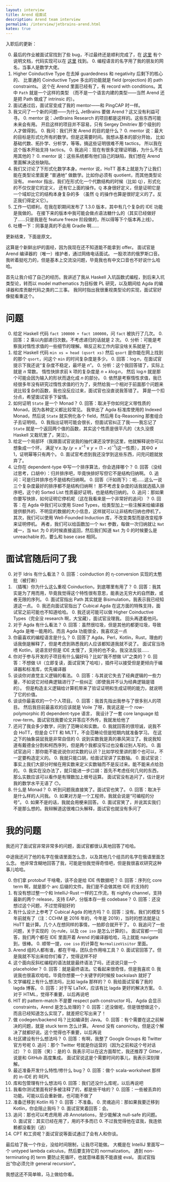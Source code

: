 ```yaml
---
layout: interview
title: Arend 组面试
description: Arend team interview
permalink: /interview/jetbrains-arend.html
katex: true
---
```



入职后的更新：

0. 最后的作业被面试官找到了些 bug，不过最终还是顺利完成了，在
   [这里](/pages/vitalyr-normalizer) 有个说明文档，代码实现可以在
   [这里](https://github.com/owo-lang/intellij-dtlc/blob/master/src/org/ice1000/tt/editing/vitalyr/normalize.kt) 找到。
   0. 编程语言的名字用了我的朋友的网名，当事人是数学大佬。
0. Higher Coinductive Type 在去掉 guardedness 和 negativity 后剩下的核心的、
   比普通的 Coinductive Type 多出的功能就是 field (projection) 的 path constraints。
   这个在 Arend 里面已经有了，有 record with conditions。其中 `Path` 就是一个这样的类型
   （而不是一个语言内建的类型——当然 Arend 还是把 Path 做成了 intrinsic 的）。
0. 面试通过后，面试官变成了我的 mentor——和 PingCAP 时一样。
0. 我又问了一个新的问题——为什么 JetBrains 要做 Arend？这又没有利益可寻。
   0. mentor 说：JetBrains Research 的项目都是这样的。这些东西可能未来会有用。
      开启这样的项目并不容易，只有 Sergey Dmitriev 那个级别的人才做得到。
   0. 我问：我们开发 Arend 的目的是什么？
   0. mentor 说：最大的目标是形式化所有的数学。但是这需要时间。我想从基本的部分开始，
      比如基础代数、拓扑学、分析学，等等。搞这些证明很难不用 tactics，
      所以我在这个版本开始支持 tactics。
   0. 我追问：现在有很多定理证明器，为什么不去用其他的？
   0. mentor 说：这些系统都有他们自己的缺陷，我们想在 Arend 里面解决这些缺陷。
0. 我们又讨论了下形式化数学本身。mentor 说，HoTT 基本上就是为了让我们能在类型论里面更
   “普通地” 做数学。比如你必须有 quotient，而其他类型论没有。
   mentor 指出，我们在形式化一个代数结构的时候（比如 $\mathbb{Q}$），形式化的不仅仅是它的定义，
   还有它上面的操作。$\mathbb{Q}$ 本身很好定义，但是证明它是一个域却比它的结构本身复杂的多
   （虽然 $\mathbb{Q}$ 的操作也算是很好定义的了。反正我们得定义它）。
0. 工作一切顺利，在我在职期间发布了 1.3.0 版本，其中有几个复杂的 IDE 功能是我做的。
   在接下来的版本中我可能会做点语法糖什么的（其实已经做好了……只是我是在 feature freeze
   阶段做的，所以得等下个版本再上线）。
0. 吐槽一下：同事是真的不会用 Gradle 啊……

更新结束，下面是原文。

这算是个新鲜出炉的面经，因为我现在还不知道能不能拿到 offer。
面试官是 Arend 编译器的（唯一）维护者，通过网络电话面试。
一股浓浓的俄罗斯口音。我听着挺吃力的，但是基本上交流没问题，毕竟我也有中文口音也不好说什么哈哈。

首先让我介绍了自己的经历。我讲述了我从 Haskell 入坑函数式编程，到后来入坑类型论，转而以 model mathematics 为目标做 PL 研究，以及期间给 Agda 的编译器和库贡献代码之类的二三事。
我同时指出我很重视类型论的实现，面试官好像挺看重这个。

# 问题

0. 给定 Haskell 代码 `fact 100000 + fact 100000`，问 `fact` 被执行了几次。
   0. 回答：2 乘以内部递归次数。不考虑递归的话就是 2 次。
   0. 分析：可能是考察我对惰性求值的一些细节的理解。嘛反正和工作内容没啥关系就是了。
0. 给定 Haskell 代码 `min xs = head (qsort xs)` 然后 `qsort` 是你能在网上找到的那个 `qsort`，问这个 `min` 的时间复杂度是多少。
   0. 回答：$\log{n}$，在面试官提示下我还说“复杂度不稳定，最坏是 $n$”。
   0. 分析：这个我回答错了，实际上就是 $n$ 常数。
      惰性快排求前 k 项的复杂度是 $n+k\log{n}$，
      然后 $\log{n}$ 就是那个可能会因为输入的形状而退化成 $n$ 的部分。
   0. 依然是考察惰性求值，我已经很多年没有研究过惰性求值的行为了，突然给我一个相对于前面那个问题来说比较复杂的函数，我也没反应过来，面试官也没直说我答错了。
      算是一个扣分点，希望面试官手下留情。
0. 如何证明 `State` 是一个 Monad？
   0. 回答：取决于你如何定义带性质的 Monad，因为各种定义都比较常见。
      我举出了 Agda 标准库使用的 Indexed Monad，然后说 `State` 就实例化各个 field，然后用 Eq-Reasoning 那套组合子去证明呗。
   0. 我指出证明可能会很长，但面试官纠正了我——我忘记了 `State` 就是一个返回两个值的函数，其实这个性质是很平凡的（太久没摸 Haskell 又栽坑里了，哭泣）。
0. 给定一个局部环（我跟面试官说我的抽代课还没学到这里，他就解释说你可以想象成一个环，
   满足$\forall x.\exists y.(y=x^{-1}\vee y=(1-x)^{-1})$这一性质），其中$0\neq 1$，证明幂等只有两个。
   0. 面试官考虑到我还没学到这些东西，问完问题就放弃了。
0. 让你在 dependent-type 中写一个排序算法，你会选择哪个？
   0. 回答（没经过思考，口胡中）：归并排序吧，毕竟快排好写但它不是结构归纳啊。
   0. 追问：可是归并排序也不是结构归纳啊。
   0. 回答（汗如雨下）：呃……这么一说三个复杂度最好的排序都不是结构归纳啊！
      那不考虑复杂度的话我就选插入排序吧，这个的 Sorted List 性质最好证明，也是结构归纳的。
   0. 追问：那如果你要写快排，如何证明它停机呢（这在我看来是一个非常好的追问）？
   0. 回答：在 Agda 中我们可以使用 Sized Types，给类型加上一些注解来给编译器提供额外的、不明显的数据的大小信息，这样就可以让非结构归纳也停机了。
      其次，我们可以使用 Well-Founded Induction 库，不改变类型而是改变程序来证明停机。
      再者，我们可以给函数加一个 `Nat` 参数，每做一次归纳就让 `Nat` 减一，当 `Nat` 为 0 的时候直接返回，然后我们知道 `Nat` 为 0 的时候要么是 unreachable 的，要么和 base case 相同。

# 面试官随后问了我

0. 对于 Idris 有什么看法？
   0. 回答：coinduction 的 η-conversion 实现的太憨批（被打断）
0. （插嘴）你为什么这么重视 Coinduction，到底哪里有用了？
   0. 回答：我其实是为了用而用，毕竟我觉得这个特性很有意思，能表达无穷大的自然数，或者无限的序列。
   0. 面试官指出 Path 其实就是 Bisimulation，我表示我已经知道这一点。
   0. 我还向面试官指出了 Cubical Agda 在这方面的特殊支持，面试官之前可能也不知道哈哈。
   0. 我还说可能可以做 Higher Coinductive Types（完全没 research 啊，大宝藏），面试官没理我。
      回头再逮着他问。
0. 对于 Agda 有什么看法？
   0. 回答：虽然很垃圾，但是其他的都更垃圾，导致 Agda 是唯一能用的。而且 Agda 功能很全，我喜欢这一点
0. 你最喜欢的编程语言是什么？
   0. 回答了 Agda，Perl，Kotlin，Rust，理由的话我倒是解释了，但是考虑到熟悉我的人应该都知道我就不说了。
      面试官当场喷 Kotlin，说语言好但是 IDE 太慢了，支持的也不全。我没法反驳……
0. 你对于参与开发的子项目有什么偏好吗？比如“我不想做 UI”之类的？
   0. 回答：不想做 UI（立即复读，面试官笑了哈哈），插件可以接受但是更倾向于编译器和标准库，优先编译器
0. 谈谈你对直觉主义逻辑的看法。
   0. 回答：与其说它失去了经典逻辑的一些力量，不如说它对经典逻辑进行了一些纠正（即使我并不认为经典逻辑是错的）。
      但是构造主义逻辑给计算机带来了验证证明和生成证明的能力，就说明了它的价值。
0. 谈谈你最喜欢的一个个人项目。
   0. 回答：我首先指出我参与了很多别人的项目。
      然后我目前最喜欢的应该就是 Voile 了呀，我说这是一个 row-polymorphic 的 dependent-type 语言，
      我设计了一套 core language 给 row-term。面试官找我要论文并答应不外传，我就发给他了
0. 还问了我会多少数学，问到了范畴论和实数。
   0. 我就回答的很坦诚，说我不会 HoTT，但是会 CTT 和 MLTT，不会范畴论但是短期内就准备学习。
      在这之下的抽象袋鼠我是非常自信的
   0. 说到实数我是真的暴风哭泣了。我说我知道有戴德金分割和柯西序列，但是两个我都没写过也没看过别人写的。
      0. 面试官追问：那你能不能说说你对实数的认识？比如学校里讲的那个也可以，不一定要构造定义的。
      0. 我就只能口胡，给面试官讲了实数轴。
      0. 面试官说：事实上我们大部分时候在用实数来定义实数轴而不是反过来。能不能来点给劲的。
      0. 我实在没办法了，就只能进一步口胡：首先不考虑任何几何的东西，那么实数应该可以看作是有理数加上根号运算。
         面试官没有追问了，估计是对我的数学水平无语了 😶。
0. 什么是 Monad？
   0. 听到问题我直接笑了。面试官也笑了。
   0. 回答：取决于是什么样的人问我。
      0. 如果对方是一个工程师，我就会说是“可编程的分号”。
      0. 如果不是的话，我就会用梗来回答。
      0. 面试官笑了，并说其实我们不是那么想的。我辩解道这很难口头解释，面试官也就没有多问了

# 我的问题

我还问了面试官非常非常多的问题，面试官都很认真地回答了哈哈。

中途我还问了他的名字在俄语里面怎么念，以及其他几个组员的名字在俄语里面怎么念。
他非常含糊地回答了我，可能是怕我觉得奇怪吧，但是我很喜欢研究这种事儿哈哈。

0. 你们拿 protobuf 干啥嘞，该不会是给 IDE 传数据吧？
   0. 回答：序列化 core term 啊，就是那个 arc 后缀的文件。我们是不会做其他 IDE 的支持的
0. 有没有想过整一个和 IntelliJ-Rust 一样的工作流，有 nightly channel，支持最新的两个 release，支持 EAP，分版本存一些 codebase？
   0. 回答：还没想过这个问题，不过觉得挺好的
0. 有什么设计上参考了 Cubical Agda 的地方吗？
   0. 回答：没有。我们的模型 5 年前就有了（注：CCHM 是 2016 年的，今年是 2019），当时的想法就是让 HoTT 能计算。几个人在想同样的事情，一拍即合就开干了。
   0. 我追问了一些问题，关于实现的（η-rule，以及 `coe iso` 是怎么计算的）。
      面试官都一一回答，我们两个都在 IDE 里面开着 Arend 的编译器哈哈，马上就能 navigate 到，很棒。
   0. 顺带一提，`coe iso` 的计算在 `NormalizeVisitor` 里面。
0. Arend 组的人都有谁，都在干啥，团队合作用啥工具？
   0. 面试官回答了。但是我就不写出来给你们看了，觉得这样不好
0. 这个面向反斜杠编程的语法就是最终语法了吗，还说说只是一个 placeholder？
   0. 回答：就是最终语法。它看起来很奇怪，但是我喜欢
   0. 我说我也很喜欢哈哈，毕竟你想要一个关键字的时候按 backslash 就好了
0. 文学编程上有什么想法吗，比如 lagda 那样的？
   0. 我给面试官看了我的 lagda 博客。
   0. 回答：对于写 LaTeX，应该有比 lagda 更好的解决方案。
   0. 对于 HTML，觉得不重要，以后再说吧
0. HIT 的 pattern-match 不是要 respect path constructor 吗，
    Agda 会显示 constraints，Arend 是怎么处理的？
   0. 回答：还没做呢，但是很想做这个，而且已经知道怎么实现了，就差把它写出来了！
0. 做 codegen/backend 吗？比如编译到 Java。
   0. 回答：有个需要在这之前解决的问题，就是 stuck term 怎么计算。
      Arend 没有 canonicity。但是这个解决了就都好说。这个觉得也不重要，以后再说
0. 社区建设有什么想法吗？
   0. 回答：有啊，我整了 Google Groups 和 Twitter 官方号呢
   0. 追问：那个 Twitter 号就是你运营的（因为之前和这个号对话过）？
   0. 回答（笑）：是的
   0. 我表示可以在这方面帮忙，我还推荐了 Gitter，说是和 GitHub 高度集成。
      面试官说这是个需要时间的事儿，我表示深刻理解。
0. 最近准备开发什么特性/修什么 bug？
   0. 回答：做个 scala-worksheet 那样的 in-IDE 的 REPL
0. 库和包管理有什么想法吗
   0. 回答：我们还没什么库呢，以后再说吧
0. 我看你测试里面有好多被注释了的，都是些干啥的？
   0. 回答：一些被丢弃的功能。可能以后会重新做，也可能不做了
0. 准备迁移到 Kotlin 吗？
   0. 回答：不准备。
   0. 灵魂追问：那如果我要迁移到 Kotlin，你会阻止我吗？
   0. 面试官笑着回答：会。
0. 追问：那也可以考虑用用 JB Annotations，至少能解决 null-safe 的问题。
   0. 面试官：其实已经在用了，用的不多而已
      0. 不过我觉得他在诓我，我连依赖都没看到（逃）
0. CPT 和工资呢？面试官说等面试通过了会有人和你谈。

最后给了我一个作业，没给时间限制，让我尽可能做。
大概是在 IntelliJ 里面写一个 untyped lambda calculus，然后要支持它的 normalization。
遇到 non-terminating 的 term 要防止死循环，也就意味着我不能直接 eval。
面试官指出“你必须允许 general recursion”。

我想这还不简单嘛，马上做给你看。
